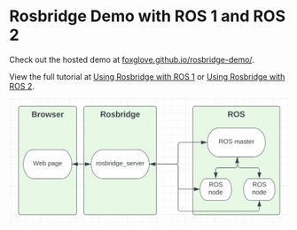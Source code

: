 # Rosbridge Demo with ROS 1 and ROS 2

Check out the hosted demo at [foxglove.github.io/rosbridge-demo/](https://foxglove.github.io/rosbridge-demo/).

View the full tutorial at [Using Rosbridge with ROS 1](https://foxglove.dev/blog/using-rosbridge-with-ros1) or [Using Rosbridge with ROS 2](https://foxglove.dev/blog/using-rosbridge-with-ros2).

![Rosbridge diagram](./hero.webp)
